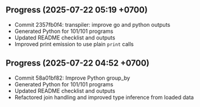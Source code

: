 ## Progress (2025-07-22 05:19 +0700)
- Commit 2357fb0f4: transpiler: improve go and python outputs
- Generated Python for 101/101 programs
- Updated README checklist and outputs
- Improved print emission to use plain `print` calls

## Progress (2025-07-22 04:52 +0700)
- Commit 58a01bf82: Improve Python group_by
- Generated Python for 101/101 programs
- Updated README checklist and outputs
- Refactored join handling and improved type inference from loaded data


